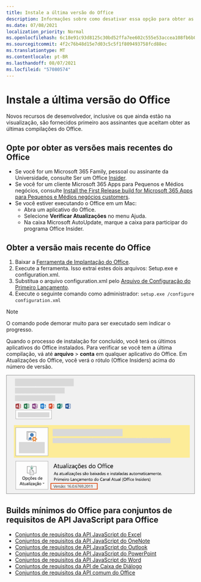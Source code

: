 ```yaml
---
title: Instale a última versão do Office
description: Informações sobre como desativar essa opção para obter as versões mais recentes do Office.
ms.date: 07/08/2021
localization_priority: Normal
ms.openlocfilehash: 6c18e91c93d8125c30bd52ffa7ee602c555e53accea108fb6b0645eb03610caf
ms.sourcegitcommit: 4f2c76b48d15e7d03c5c5f1f809493758fcd88ec
ms.translationtype: MT
ms.contentlocale: pt-BR
ms.lasthandoff: 08/07/2021
ms.locfileid: "57080574"
---
```

# <a name="install-the-latest-version-of-office"></a>Instale a última versão do Office

Novos recursos de desenvolvedor, inclusive os que ainda estão na visualização, são fornecidos primeiro aos assinantes que aceitam obter as últimas compilações do Office.

## <a name="opt-in-to-getting-the-latest-builds-of-office"></a>Opte por obter as versões mais recentes do Office

- Se você for um Microsoft 365 Family, pessoal ou assinante da Universidade, consulte Ser um Office [Insider](https://insider.office.com).
- Se você for um cliente Microsoft 365 Apps para Pequenos e Médios negócios, consulte [Install the First Release build for Microsoft 365 Apps para Pequenos e Médios negócios customers](https://support.office.com/article/Install-the-First-Release-build-for-Office-365-for-business-customers-4dd8ba40-73c0-4468-b778-c7b744d03ead).
- Se você estiver executando o Office em um Mac:
  - Abra um aplicativo do Office.
  - Selecione **Verificar Atualizações** no menu Ajuda.
  - Na caixa Microsoft AutoUpdate, marque a caixa para participar do programa Office Insider.

## <a name="get-the-latest-build-of-office"></a>Obter a versão mais recente do Office

1. Baixar a [Ferramenta de Implantação do Office](https://www.microsoft.com/download/details.aspx?id=49117).
2. Execute a ferramenta. Isso extrai estes dois arquivos: Setup.exe e configuration.xml.
3. Substitua o arquivo configuration.xml pelo [Arquivo de Configuração do Primeiro Lançamento](https://raw.githubusercontent.com/OfficeDev/Office-Add-in-Commands-Samples/master/Tools/FirstReleaseConfig/configuration.xml).
4. Execute o seguinte comando como administrador: `setup.exe /configure configuration.xml`

> [!NOTE]
> O comando pode demorar muito para ser executado sem indicar o progresso.

Quando o processo de instalação for concluído, você terá os últimos aplicativos do Office instalados. Para verificar se você tem a última compilação, vá até **arquivo** > **conta** em qualquer aplicativo do Office. Em Atualizações do Office, você verá o rótulo (Office Insiders) acima do número de versão.

![Uma captura de tela que mostra informações do produto com o rótulo Office Insiders.](../images/office-insiders-label.png)

## <a name="minimum-office-builds-for-office-javascript-api-requirement-sets"></a>Builds mínimos do Office para conjuntos de requisitos de API JavaScript para Office

- [Conjuntos de requisitos da API JavaScript do Excel](../reference/requirement-sets/excel-api-requirement-sets.md)
- [Conjuntos de requisitos da API JavaScript do OneNote](../reference/requirement-sets/onenote-api-requirement-sets.md)
- [Conjuntos de requisitos de API JavaScript do Outlook](../reference/requirement-sets/outlook-api-requirement-sets.md)
- [Conjuntos de requisitos de API JavaScript do PowerPoint](../reference/requirement-sets/powerpoint-api-requirement-sets.md)
- [Conjuntos de requisitos da API JavaScript do Word](../reference/requirement-sets/word-api-requirement-sets.md)
- [Conjuntos de requisitos da API de Caixa de Diálogo](../reference/requirement-sets/dialog-api-requirement-sets.md)
- [Conjuntos de requisitos da API comum do Office](../reference/requirement-sets/office-add-in-requirement-sets.md)
